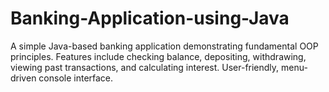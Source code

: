 # Banking-Application-using-Java
A simple Java-based banking application demonstrating fundamental OOP principles. Features include checking balance, depositing, withdrawing, viewing past transactions, and calculating interest. User-friendly, menu-driven console interface. 
